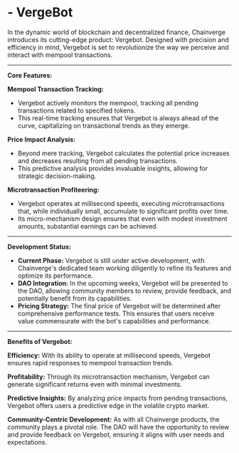 # - VergeBot

In the dynamic world of blockchain and decentralized finance, Chainverge introduces its cutting-edge product: Vergebot. Designed with precision and efficiency in mind, Vergebot is set to revolutionize the way we perceive and interact with mempool transactions.

***

**Core Features:**

**Mempool Transaction Tracking:**

* Vergebot actively monitors the mempool, tracking all pending transactions related to specified tokens.
* This real-time tracking ensures that Vergebot is always ahead of the curve, capitalizing on transactional trends as they emerge.

**Price Impact Analysis:**

* Beyond mere tracking, Vergebot calculates the potential price increases and decreases resulting from all pending transactions.
* This predictive analysis provides invaluable insights, allowing for strategic decision-making.

**Microtransaction Profiteering:**

* Vergebot operates at millisecond speeds, executing microtransactions that, while individually small, accumulate to significant profits over time.
* Its micro-mechanism design ensures that even with modest investment amounts, substantial earnings can be achieved.

***

**Development Status:**

* **Current Phase:** Vergebot is still under active development, with Chainverge's dedicated team working diligently to refine its features and optimize its performance.
* **DAO Integration:** In the upcoming weeks, Vergebot will be presented to the DAO, allowing community members to review, provide feedback, and potentially benefit from its capabilities.
* **Pricing Strategy:** The final price of Vergebot will be determined after comprehensive performance tests. This ensures that users receive value commensurate with the bot's capabilities and performance.

***

**Benefits of Vergebot:**

**Efficiency:** With its ability to operate at millisecond speeds, Vergebot ensures rapid responses to mempool transaction trends.

**Profitability:** Through its microtransaction mechanism, Vergebot can generate significant returns even with minimal investments.

**Predictive Insights:** By analyzing price impacts from pending transactions, Vergebot offers users a predictive edge in the volatile crypto market.

**Community-Centric Development:** As with all Chainverge products, the community plays a pivotal role. The DAO will have the opportunity to review and provide feedback on Vergebot, ensuring it aligns with user needs and expectations.
